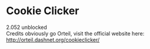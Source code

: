 # Cookie Clicker
2.052 unblocked<br>
Credits obviously go Orteil, visit the official website here: http://orteil.dashnet.org/cookieclicker/